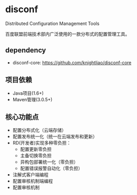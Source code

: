disconf
=======

Distributed Configuration Management Tools

百度联盟前端技术部内广泛使用的一款分布式的配置管理工具。

## dependency ##

- disconf-core: https://github.com/knightliao/disconf-core

## 项目依赖 ##

- Java项目(1.6+)
- Maven管理(3.0.5+)

## 核心功能点 ##

- 配置分布式化（云端存储）
- 配置发布统一化（统一在云端发布和更新）
- RD(开发者)实现多种零负担：
    - 配置更新零负担
    - 主备切换零负担
    - 异构包部署统一化（零负担）
    - 配置错误报警自动化（零负担）
- 注解式客户端编程
- 配置审核机制端编程
- 配置审核机制


